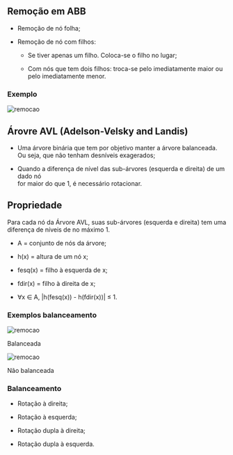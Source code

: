 ## Remoção em ABB

* Remoção de nó folha;

* Remoção de nó com filhos:

    * Se tiver apenas um filho. Coloca-se o filho no lugar;

    * Com nós que tem dois filhos: troca-se pelo imediatamente maior ou pelo
      imediatamente menor.


### Exemplo

![remocao](../images/arvore/remocao.svg)

## Árovre AVL (**A**delson-**V**elsky and **L**andis)

* Uma árvore binária que tem por objetivo manter a árvore balanceada. Ou seja,
  que não tenham desníveis exagerados;

* Quando a diferença de nível das sub-árvores (esquerda e direita) de um dado nó  
  for maior do que 1, é necessário rotacionar.

## Propriedade

Para cada nó da Árvore AVL, suas sub-árvores (esquerda e direita) tem uma
diferença de níveis de no máximo 1.

* A = conjunto de nós da árvore;

* h(x) = altura de um nó x;

* fesq(x) = filho à esquerda de x;

* fdir(x) = filho à direita de x;

* ∀x ∈ A, |h(fesq(x)) - h(fdir(x))| ≤ 1.

### Exemplos balanceamento

![remocao](../images/arvore/avl1.svg)

Balanceada

![remocao](../images/arvore/abb-nao-balanceada-1.svg)

Não balanceada

### Balanceamento

* Rotação à direita;

* Rotação à esquerda;

* Rotação dupla à direita;

* Rotação dupla à esquerda.
